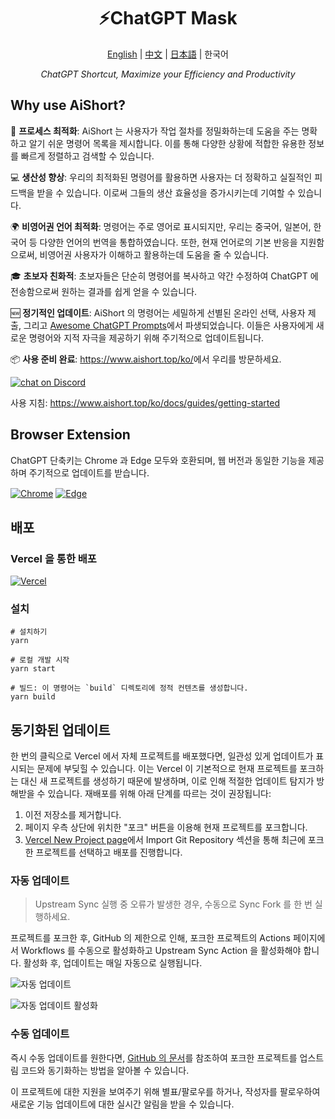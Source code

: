 <h1 align="center">
⚡️ChatGPT Mask
</h1>
<p align="center">
    <a href="./README-en.md">English</a> | <a href="./README.md">中文</a> | <a href="./README-ja.md">日本語</a> | 한국어
</p>
<p align="center">
    <em>ChatGPT Shortcut, Maximize your Efficiency and Productivity</em>
</p>

## Why use AiShort?

🚀 **프로세스 최적화**: AiShort 는 사용자가 작업 절차를 정밀화하는데 도움을 주는 명확하고 알기 쉬운 명령어 목록을 제시합니다. 이를 통해 다양한 상황에 적합한 유용한 정보를 빠르게 정렬하고 검색할 수 있습니다.

💻 **생산성 향상**: 우리의 최적화된 명령어를 활용하면 사용자는 더 정확하고 실질적인 피드백을 받을 수 있습니다. 이로써 그들의 생산 효율성을 증가시키는데 기여할 수 있습니다.

🌍 **비영어권 언어 최적화**: 명령어는 주로 영어로 표시되지만, 우리는 중국어, 일본어, 한국어 등 다양한 언어의 번역을 통합하였습니다. 또한, 현재 언어로의 기본 반응을 지원함으로써, 비영어권 사용자가 이해하고 활용하는데 도움을 줄 수 있습니다.

🎓 **초보자 친화적**: 초보자들은 단순히 명령어를 복사하고 약간 수정하여 ChatGPT 에 전송함으로써 원하는 결과를 쉽게 얻을 수 있습니다.

🆕 **정기적인 업데이트**: AiShort 의 명령어는 세밀하게 선별된 온라인 선택, 사용자 제출, 그리고 [Awesome ChatGPT Prompts](https://github.com/f/awesome-chatgpt-prompts)에서 파생되었습니다. 이들은 사용자에게 새로운 명령어와 지적 자극을 제공하기 위해 주기적으로 업데이트됩니다.

📦 **사용 준비 완료**: <https://www.aishort.top/ko/>에서 우리를 방문하세요.

<a href="https://discord.gg/PZTQfJ4GjX">
   <img src="https://img.shields.io/discord/1048780149899939881?color=%2385c8c8&label=Discord&logo=discord&style=for-the-badge" alt="chat on Discord" />
</a>

사용 지침: <https://www.aishort.top/ko/docs/guides/getting-started>

## Browser Extension

ChatGPT 단축키는 Chrome 과 Edge 모두와 호환되며, 웹 버전과 동일한 기능을 제공하며 주기적으로 업데이트를 받습니다.

<a href="https://chrome.google.com/webstore/detail/chatgpt-shortcut/blcgeoojgdpodnmnhfpohphdhfncblnj">
  <img src="https://img.newzone.top/2023-06-05-12-28-49.png?imageMogr2/format/webp"  alt="Chrome" valign="middle" /></a>

<a href="https://microsoftedge.microsoft.com/addons/detail/chatgpt-shortcut/hnggpalhfjmdhhmgfjpmhlfilnbmjoin">
  <img src="https://img.newzone.top/2023-06-05-12-26-20.png?imageMogr2/format/webp" alt="Edge" valign="middle" /></a>

## 배포

### Vercel 을 통한 배포

[![Vercel](https://vercel.com/button)](https://vercel.com/new/clone?repository-url=https%3A%2F%2Fgithub.com%2Frockbenben%2FChatGPT-Shortcut%2Ftree%2Fgh-pages)

### 설치

```shell
# 설치하기
yarn

# 로컬 개발 시작
yarn start

# 빌드: 이 명령어는 `build` 디렉토리에 정적 컨텐츠를 생성합니다.
yarn build
```

## 동기화된 업데이트

한 번의 클릭으로 Vercel 에서 자체 프로젝트를 배포했다면, 일관성 있게 업데이트가 표시되는 문제에 부딪힐 수 있습니다. 이는 Vercel 이 기본적으로 현재 프로젝트를 포크하는 대신 새 프로젝트를 생성하기 때문에 발생하며, 이로 인해 적절한 업데이트 탐지가 방해받을 수 있습니다. 재배포를 위해 아래 단계를 따르는 것이 권장됩니다:

1. 이전 저장소를 제거합니다.
2. 페이지 우측 상단에 위치한 "포크" 버튼을 이용해 현재 프로젝트를 포크합니다.
3. [Vercel New Project page](https://vercel.com/new)에서 Import Git Repository 섹션을 통해 최근에 포크한 프로젝트를 선택하고 배포를 진행합니다.

### 자동 업데이트

> Upstream Sync 실행 중 오류가 발생한 경우, 수동으로 Sync Fork 를 한 번 실행하세요.

프로젝트를 포크한 후, GitHub 의 제한으로 인해, 포크한 프로젝트의 Actions 페이지에서 Workflows 를 수동으로 활성화하고 Upstream Sync Action 을 활성화해야 합니다. 활성화 후, 업데이트는 매일 자동으로 실행됩니다.

![자동 업데이트](https://img.newzone.top/2023-05-19-11-57-59.png?imageMogr2/format/webp)

![자동 업데이트 활성화](https://img.newzone.top/2023-05-19-11-59-26.png?imageMogr2/format/webp)

### 수동 업데이트

즉시 수동 업데이트를 원한다면, [GitHub 의 문서](https://docs.github.com/en/pull-requests/collaborating-with-pull-requests/working-with-forks/syncing-a-fork)를 참조하여 포크한 프로젝트를 업스트림 코드와 동기화하는 방법을 알아볼 수 있습니다.

이 프로젝트에 대한 지원을 보여주기 위해 별표/팔로우를 하거나, 작성자를 팔로우하여 새로운 기능 업데이트에 대한 실시간 알림을 받을 수 있습니다.
